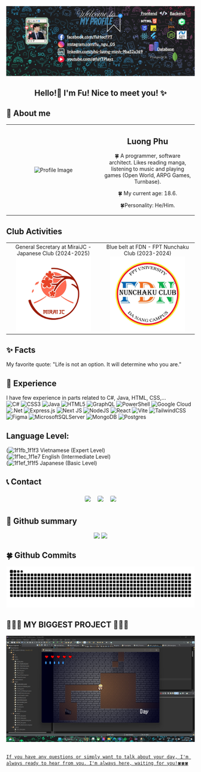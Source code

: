   <div align="center">
      <img src=".github/images/background_github.png" style="width=100%; align=center" alt=Profile Image />
      <h2 align="center"> Hello!👋 I'm Fu! Nice to meet you! ✨</h2>
      </a>
  </div>

  ## 🌠 About me 
  <table style="width:100%; text-align:center;">
    <tr>
      <td style="width:50%;"><img src="https://github.com/LuongFu/LuongFu/blob/main/.github/images/ki_yeu.png" alt="Profile Image" style="width:200px;"></td>
      <td style="width:50%;">
        <h2>Luong Phu</h2>
          <p>🍀 A programmer, software architect. Likes reading manga, listening to music and playing games (Open World, ARPG Games, Turnbase).</p>
          <p>🍀 My current age: 18.6.</p>
          <p>🍀Personality: He/Him.</p>
      </td>
    </tr>
  </table>

  ## Club Activities
  <table style="width:100%; text-align:center;">
    <tr>
      <td style="width:50%;">General Secretary at MiraiJC - Japanese Club (2024-2025)<br><img src="https://github.com/LuongFu/LuongFu/blob/main/.github/images/Logo Mirai-JC.jpg" alt="Club Image" style="width: 200px;"></td>
      <td style="width:50%;">Blue belt at FDN - FPT Nunchaku Club (2023-2024)<br><img src="https://github.com/LuongFu/LuongFu/blob/main/.github/images/Logo FDN.jpg" alt="Club Image" style="width: 200px;">
      </td>
    </tr>
  </table>

  ## ✨ Facts 
  My favorite quote: "Life is not an option. It will determine who you are."

  ## 🔬 Experience 
  I have few experience in parts related to C#, Java, HTML, CSS,... <br>
  ![C#](https://img.shields.io/badge/c%23-%23239120.svg?style=for-the-badge&logo=csharp&logoColor=white) ![CSS3](https://img.shields.io/badge/css3-%231572B6.svg?style=for-the-badge&logo=css3&logoColor=white) ![Java](https://img.shields.io/badge/java-%23ED8B00.svg?style=for-the-badge&logo=openjdk&logoColor=white) ![HTML5](https://img.shields.io/badge/html5-%23E34F26.svg?style=for-the-badge&logo=html5&logoColor=white) ![GraphQL](https://img.shields.io/badge/-GraphQL-E10098?style=for-the-badge&logo=graphql&logoColor=white) ![PowerShell](https://img.shields.io/badge/PowerShell-%235391FE.svg?style=for-the-badge&logo=powershell&logoColor=white) ![Google Cloud](https://img.shields.io/badge/GoogleCloud-%234285F4.svg?style=for-the-badge&logo=google-cloud&logoColor=white)![.Net](https://img.shields.io/badge/.NET-5C2D91?style=for-the-badge&logo=.net&logoColor=white) ![Express.js](https://img.shields.io/badge/express.js-%23404d59.svg?style=for-the-badge&logo=express&logoColor=%2361DAFB) ![Next JS](https://img.shields.io/badge/Next-black?style=for-the-badge&logo=next.js&logoColor=white) ![NodeJS](https://img.shields.io/badge/node.js-6DA55F?style=for-the-badge&logo=node.js&logoColor=white) ![React](https://img.shields.io/badge/react-%2320232a.svg?style=for-the-badge&logo=react&logoColor=%2361DAFB) ![Vite](https://img.shields.io/badge/vite-%23646CFF.svg?style=for-the-badge&logo=vite&logoColor=white) ![TailwindCSS](https://img.shields.io/badge/tailwindcss-%2338B2AC.svg?style=for-the-badge&logo=tailwind-css&logoColor=white)![Figma](https://img.shields.io/badge/figma-%23F24E1E.svg?style=for-the-badge&logo=figma&logoColor=white)  ![MicrosoftSQLServer](https://img.shields.io/badge/Microsoft%20SQL%20Server-CC2927?style=for-the-badge&logo=microsoft%20sql%20server&logoColor=white) ![MongoDB](https://img.shields.io/badge/MongoDB-%234ea94b.svg?style=for-the-badge&logo=mongodb&logoColor=white) ![Postgres](https://img.shields.io/badge/postgres-%23316192.svg?style=for-the-badge&logo=postgresql&logoColor=white)
  ## Language Level:
(![1f1fb_1f1f3](https://github.com/user-attachments/assets/4a7c8c45-4598-4919-802d-0d266587460b) Vietnamese (Expert Level) <br>
(![1f1ec_1f1e7](https://github.com/user-attachments/assets/ccfa6929-e4cb-434a-a2a9-4ec4c151449c) English (Intermediate Level) <br>
(![1f1ef_1f1f5](https://github.com/user-attachments/assets/5c159f38-3fd9-42ca-8177-cd9046ceda57) Japanese (Basic Level) <br>

  ## 📞 Contact
  <p align="center">
      <a href="https://www.facebook.com/FuHocFPT/"><img width="50"src="images/facebook-icon.jpg" style="border-radius: 20%; margin: 7px;"/></a>
      <a href="https://www.instagram.com/fu_ngu_05/"><img width="50" src="images/instagram-icon.jpg" style="border-radius:20%;margin: 7px;"/></a>
      <a href="https://www.linkedin.com/in/ph%C3%BA-l%C6%B0%C6%A1ng-minh-9ba52a369/"><img width="50" src="images/linkedin-icon.jpg" style="border-radius: 20%; margin: 7px;"/></a>
  </p>

  ## 🤖 Github summary 
  <p align="center">
  <img width="50%" src="https://github-readme-stats.vercel.app/api?username=LuongFu&show_icons=true&count_private=true&&theme=dracula&hide_border=true&bg_color=2c1d2c"/>
  <img width="38%" src="https://github-readme-stats.vercel.app/api/top-langs/?username=LuongFu&show_icons=true&count_private=true&&theme=dracula&hide_border=true&bg_color=2c1d2c&layout=compact"/></p>

  ## 🍀 Github Commits
  <picture>
    <source media="(prefers-color-scheme: dark)" srcset="https://github.com/LuongFu/LuongFu/blob/output/github-contribution-grid-snake-dark.svg">
    <source media="(prefers-color-scheme: light)" srcset="https://github.com/LuongFu/LuongFu/blob/output/github-contribution-grid-snake.svg">
    <img alt="github contribution grid snake animation" src="https://github.com/LuongFu/LuongFu/blob/output/github-contribution-grid-snake.svg">
  </picture>

  ## 💖💖💖 MY BIGGEST PROJECT 💖💖💖
  <div align="center">
      <a href="https://github.com/LuongFu">
      <a href="https://github.com/marketplace/actions/update-image-readme">
      <!--START_SECTION:update_image-->
  <img src=https://raw.githubusercontent.com/LuongFu/LuongFu/main/.github/images/project-image.png height=auto width=auto align=center alt=Project Image />
  <!--END_SECTION:update_image-->
  </div>

  ##
  `If you have any questions or simply want to talk about your day, I'm always ready to hear from you. I'm always here, waiting for you!🍀🍀🍀`
